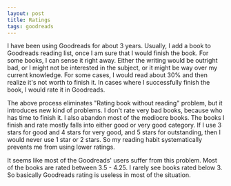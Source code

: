 ```yaml
---
layout: post
title: Ratings
tags: goodreads
---
```


I have been using Goodreads for about 3 years. Usually, I add a book
to Goodreads reading list, once I am sure that I would finish the
book. For some books, I can sense it right away. Either the writing
would be outright bad, or I might not be interested in the subject, or
it might be way over my current knowledge. For some cases, I would
read about 30% and then realize it's not worth to finish it. In cases
where I successfully finish the book, I would rate it in Goodreads.

The above process eliminates "Rating book without reading" problem,
but it introduces new kind of problems. I don't rate very bad books,
because who has time to finish it. I also abandon most of the mediocre
books. The books I finish and rate mostly falls into either good or
very good category. If I use 3 stars for good and 4 stars for very
good, and 5 stars for outstanding, then I would never use 1 star or 2
stars. So my reading habit systematically prevents me from using lower
ratings.

It seems like most of the Goodreads' users suffer from this
problem. Most of the books are rated between 3.5 - 4.25. I rarely see
books rated below 3. So basically Goodreads rating is useless in most
of the situation.
